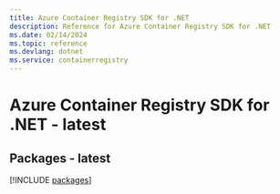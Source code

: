 ```yaml
---
title: Azure Container Registry SDK for .NET
description: Reference for Azure Container Registry SDK for .NET
ms.date: 02/14/2024
ms.topic: reference
ms.devlang: dotnet
ms.service: containerregistry
---
```

# Azure Container Registry SDK for .NET - latest
## Packages - latest
[!INCLUDE [packages](container-registry-index.md)]